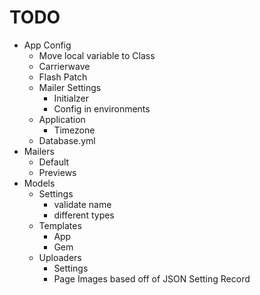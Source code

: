 # TODO

- App Config
  - Move local variable to Class
  - Carrierwave
  - Flash Patch
  - Mailer Settings
    - Initialzer
    - Config in environments
  - Application
    - Timezone
  - Database.yml
- Mailers
  - Default
  - Previews
- Models
  - Settings
    - validate name
    - different types
  - Templates
    - App
    - Gem
  - Uploaders
    - Settings
    - Page Images based off of JSON Setting Record
